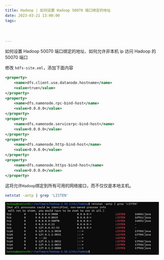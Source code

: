 ```yaml
---
title: Hadoop | 如何设置 Hadoop 50070 端口绑定的地址
date: 2023-03-21 13:00:00
tags:



---
```


如何设置 Hadoop 50070 端口绑定的地址、如何允许非本机 ip 访问 Hadoop 的 50070 端口

<!-- more --> 

修改 `hdfs-site.xml`，添加下面内容

```xml
<property>
    <name>dfs.client.use.datanode.hostname</name>
    <value>true</value>
</property>
<property>
    <name>dfs.namenode.rpc-bind-host</name>
    <value>0.0.0.0</value>
</property>
<property>
    <name>dfs.namenode.servicerpc-bind-host</name>
    <value>0.0.0.0</value>
</property>
<property>
    <name>dfs.namenode.http-bind-host</name>
    <value>0.0.0.0</value>
</property>
<property>
    <name>dfs.namenode.https-bind-host</name>
    <value>0.0.0.0</value>
</property>
```

这将允许`Hadoop`绑定到所有可用的网络接口，而不仅仅是本地主机。

```bash
netstat -antp | grep 'LISTEN'
```

![image-20230321144553090](../assets/image-20230321144553090.png)